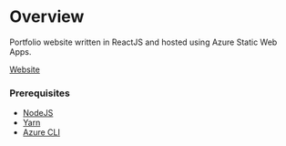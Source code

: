 # Overview

Portfolio website written in ReactJS and hosted using Azure Static Web Apps.

[Website](https://lasse.hastrup.me)

### Prerequisites

- [NodeJS](https://nodejs.org/en/)
- [Yarn](https://yarnpkg.com/)
- [Azure CLI](https://docs.microsoft.com/en-us/cli/azure/install-azure-cli)